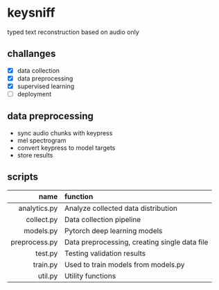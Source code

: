 # keysniff

typed text reconstruction based on audio only

## challanges

* [x] data collection
* [x] data preprocessing
* [x] supervised learning
* [ ] deployment

## data preprocessing

* sync audio chunks with keypress
* mel spectrogram
* convert keypress to model targets
* store results

## scripts

| name | function |
| ---: | :------- |
| analytics.py | Analyze collected data distribution |
| collect.py | Data collection pipeline |
| models.py | Pytorch deep learning models |
| preprocess.py | Data preprocessing, creating single data file |
| test.py | Testing validation results |
| train.py | Used to train models from models.py |
| util.py | Utility functions |